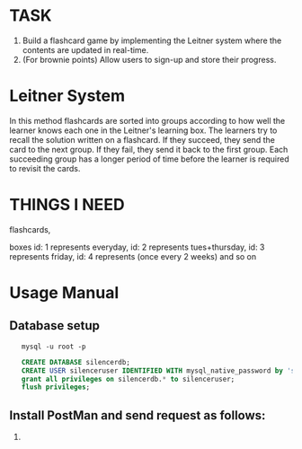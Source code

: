 # TASK

1. Build a flashcard game by implementing the Leitner system where the contents are updated in real-time.
2. (For brownie points) Allow users to sign-up and store their progress.

# Leitner System

In this method flashcards are sorted into groups according to how well the learner knows each one in the Leitner's learning box. The learners try to recall the solution written on a flashcard. If they succeed, they send the card to the next group. If they fail, they send it back to the first group. Each succeeding group has a longer period of time before the learner is required to revisit the cards.

# THINGS I NEED

flashcards,

boxes
id: 1 represents everyday,
id: 2 represents tues+thursday,
id: 3 represents friday,
id: 4 represents (once every 2 weeks)
and so on

# Usage Manual

## Database setup

```shell
   mysql -u root -p
```

```sql
   CREATE DATABASE silencerdb;
   CREATE USER silenceruser IDENTIFIED WITH mysql_native_password by 'silencerpass';
   grant all privileges on silencerdb.* to silenceruser;
   flush privileges;
```

## Install PostMan and send request as follows:

1.
